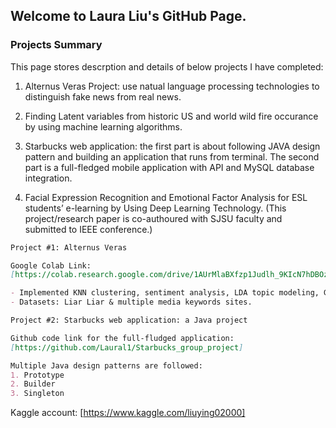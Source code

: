 ## Welcome to Laura Liu's GitHub Page. 




### Projects Summary

This page stores descrption and details of below projects I have completed: 

1. Alternus Veras Project: use natual language processing technologies to distinguish fake news from real news.

2. Finding Latent variables from historic US and world wild fire occurance by using machine learning algorithms.

3. Starbucks web application: the first part is about following JAVA design pattern and building an application that runs from terminal. The second part is a full-fledged mobile application with API and MySQL database integration.

4. Facial Expression Recognition and Emotional Factor Analysis for ESL students’ e-learning by Using Deep Learning Technology. (This project/research paper is co-authoured with SJSU faculty and submitted to IEEE conference.)

```markdown
Project #1: Alternus Veras

Google Colab Link:
[https://colab.research.google.com/drive/1AUrMlaBXfzp1Judlh_9KIcN7hDBOzVpU]

- Implemented KNN clustering, sentiment analysis, LDA topic modeling, Genism, Bag of words, TF-IDF, cosine similarity,Logistic regression, random forrest, multinominal NB, linear SVM.
- Datasets: Liar Liar & multiple media keywords sites. 
```

```markdown
Project #2: Starbucks web application: a Java project 

Github code link for the full-fludged application:
[https://github.com/Laural1/Starbucks_group_project]

Multiple Java design patterns are followed:
1. Prototype
2. Builder
3. Singleton

```

Kaggle account: 
[https://www.kaggle.com/liuying02000]




